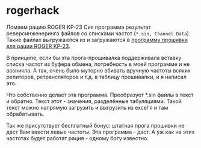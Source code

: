 # rogerhack
Ломаем рацию ROGER KP-23
Сия программа результат реверсинженеринга файлов со списками частот (`*.sin, Channel Data`). Такие файлах выгружаются из и загружаются в [программу прошивки для рации ROGER KP-23](http://krikam.net/upload/iblock/aab/Soft_Programing_Roger_KP-23.rar).

В принципе, если бы эта прога-прошивалка поддерживала вставку списка частот из буфера обмена, потребность в моей программе и не возникла. А так, очень было муторно вбивать вручную частоты всяких репитеров, ретрансляторов и т.д. в таблицу прошивалки, и я написал это.

Что собственно делает эта программа. Преобразует *.sin файлы в текст и обратно. Текст этот - значения, разделённые табуляциями. Такой текст можно напрямую загрузить и выгрузить из excel'я и там обрабатывать.

Так же присутствует бесплатный бонус: штатная прога прошивки не даст Вам ввести левые частоты. Эта программа - даст. А уж как на этих частотах будет работат рация - одному богу известно.

